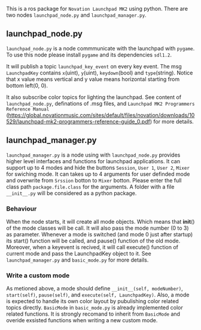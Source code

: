 This is a ros package for `Novation Launchpad MK2` using python.
There are two nodes `launchpad_node.py` and `launchpad_manager.py`.

## launchpad_node.py
`launchpad_node.py` is a node commmunicate with the launchpad with `pygame`. To use this node please install `pygame` and its dependencies `sdl1.2`.

It will publish a topic `launchpad_key_event` on every key event. The msg `LaunchpadKey` contains `x`(uint), `y`(uint), `keydown`(bool) and `type`(string). Notice that x value means vertical and y value means horizontal starting from bottom left(0, 0).

It also subscribe color topics for lighting the launchpad. See content of `launchpad_node.py`, definations of .msg files, and `Launchpad MK2 Programmers Reference Manual` (https://global.novationmusic.com/sites/default/files/novation/downloads/10529/launchpad-mk2-programmers-reference-guide_0.pdf) for more details.

## launchpad_manager.py
`launchpad_manager.py` is a node using with `launchpad_node.py` provides higher level interfaces and functions for launchpad applications. It can support up to 4 modes and hide the buttons `Session`, `User 1`, `User 2`, `Mixer` for swiching mode. It can takes up to 4 arguments for user definded mode and overwrite from `Srssion` botton to `Mixer` botton. Please enter the full class path `package.file.class` for the arguments. A folder with a file `__init__.py` will be considered as a python package.

### Behaviour
When the node starts, it will create all mode objects. Which means that __init__() of the mode classes will be call. It will also pass the mode number (0 to 3) as parameter. Whenever a mode is switched (and mode 0 just after startup) its start() function will be called, and pause() function of the old mode. Moreover, when a keyevent is recived, it will call execute() function of current mode and pass the LaunchpadKey object to it. See `launchpad_manager.py` and `basic_mode.py` for more details.

### Write a custom mode
As metioned above, a mode should define `__init__(self, modeNumber)`, `start(self)`, `pause(self)`, and `execute(self, LaunchpadKey)`. Also, a mode is expected to handle its own color layout by pubulishing color related topics directly. `BasicMode` in `basic_mode.py` is already implemented color related functions. It is strongly recomand to inherit from `BasicMode` and overide exsisted functions when writing a new custom mode.



